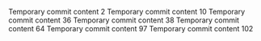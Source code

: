 Temporary commit content 2
Temporary commit content 10
Temporary commit content 36
Temporary commit content 38
Temporary commit content 64
Temporary commit content 97
Temporary commit content 102
